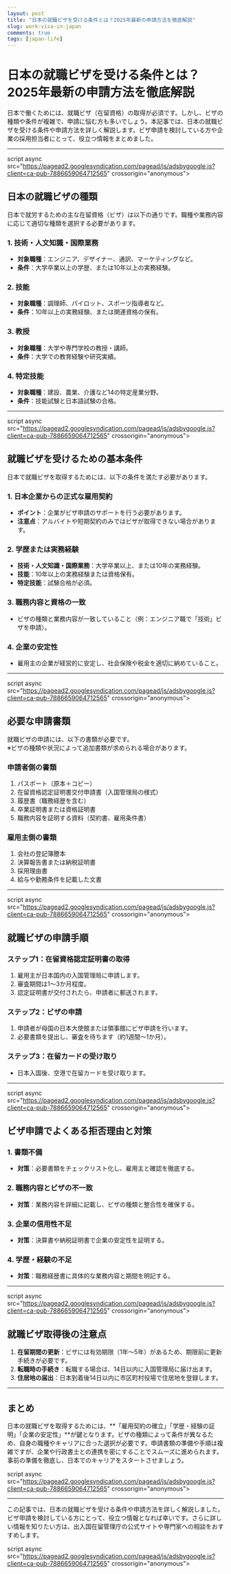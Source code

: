```yaml
---
layout: post
title: "日本の就職ビザを受ける条件とは？2025年最新の申請方法を徹底解説"
slug: work-visa-in-japan
comments: true
tags: [japan-life]
---
```

# 日本の就職ビザを受ける条件とは？2025年最新の申請方法を徹底解説

日本で働くためには、就職ビザ（在留資格）の取得が必須です。しかし、ビザの種類や条件が複雑で、申請に悩む方も多いでしょう。本記事では、日本の就職ビザを受ける条件や申請方法を詳しく解説します。ビザ申請を検討している方や企業の採用担当者にとって、役立つ情報をまとめました。

---

script async src="https://pagead2.googlesyndication.com/pagead/js/adsbygoogle.js?client=ca-pub-7886659064712565"
     crossorigin="anonymous"></script>
<!-- 광고2 -->
<ins class="adsbygoogle"
     style="display:block"
     data-ad-client="ca-pub-7886659064712565"
     data-ad-slot="1101493367"
     data-ad-format="auto"
     data-full-width-responsive="true"></ins>
<script>
     (adsbygoogle = window.adsbygoogle || []).push({});
</script>

## 日本の就職ビザの種類

日本で就労するための主な在留資格（ビザ）は以下の通りです。職種や業務内容に応じて適切な種類を選択する必要があります。

### 1. 技術・人文知識・国際業務
- **対象職種**：エンジニア、デザイナー、通訳、マーケティングなど。
- **条件**：大学卒業以上の学歴、または10年以上の実務経験。

### 2. 技能
- **対象職種**：調理師、パイロット、スポーツ指導者など。
- **条件**：10年以上の実務経験、または関連資格の保有。

### 3. 教授
- **対象職種**：大学や専門学校の教授・講師。
- **条件**：大学での教育経験や研究実績。

### 4. 特定技能
- **対象職種**：建設、農業、介護など14の特定産業分野。
- **条件**：技能試験と日本語試験の合格。

---

script async src="https://pagead2.googlesyndication.com/pagead/js/adsbygoogle.js?client=ca-pub-7886659064712565"
     crossorigin="anonymous"></script>
<!-- 광고2 -->
<ins class="adsbygoogle"
     style="display:block"
     data-ad-client="ca-pub-7886659064712565"
     data-ad-slot="1101493367"
     data-ad-format="auto"
     data-full-width-responsive="true"></ins>
<script>
     (adsbygoogle = window.adsbygoogle || []).push({});
</script>

## 就職ビザを受けるための基本条件

日本で就職ビザを取得するためには、以下の条件を満たす必要があります。

### 1. 日本企業からの正式な雇用契約
- **ポイント**：企業がビザ申請のサポートを行う必要があります。
- **注意点**：アルバイトや短期契約のみではビザが取得できない場合があります。

### 2. 学歴または実務経験
- **技術・人文知識・国際業務**：大学卒業以上、または10年の実務経験。
- **技能**：10年以上の実務経験または資格保有。
- **特定技能**：試験合格が必須。

### 3. 職務内容と資格の一致
- ビザの種類と業務内容が一致していること（例：エンジニア職で「技術」ビザを申請）。

### 4. 企業の安定性
- 雇用主の企業が経営的に安定し、社会保険や税金を適切に納めていること。

---

script async src="https://pagead2.googlesyndication.com/pagead/js/adsbygoogle.js?client=ca-pub-7886659064712565"
     crossorigin="anonymous"></script>
<!-- 광고2 -->
<ins class="adsbygoogle"
     style="display:block"
     data-ad-client="ca-pub-7886659064712565"
     data-ad-slot="1101493367"
     data-ad-format="auto"
     data-full-width-responsive="true"></ins>
<script>
     (adsbygoogle = window.adsbygoogle || []).push({});
</script>

## 必要な申請書類

就職ビザの申請には、以下の書類が必要です。  
※ビザの種類や状況によって追加書類が求められる場合があります。

### 申請者側の書類
1. パスポート（原本＋コピー）
2. 在留資格認定証明書交付申請書（入国管理局の様式）
3. 履歴書（職務経歴を含む）
4. 卒業証明書または資格証明書
5. 職務内容を証明する資料（契約書、雇用条件書）

### 雇用主側の書類
1. 会社の登記簿謄本
2. 決算報告書または納税証明書
3. 採用理由書
4. 給与や勤務条件を記載した文書

---

script async src="https://pagead2.googlesyndication.com/pagead/js/adsbygoogle.js?client=ca-pub-7886659064712565"
     crossorigin="anonymous"></script>
<!-- 광고2 -->
<ins class="adsbygoogle"
     style="display:block"
     data-ad-client="ca-pub-7886659064712565"
     data-ad-slot="1101493367"
     data-ad-format="auto"
     data-full-width-responsive="true"></ins>
<script>
     (adsbygoogle = window.adsbygoogle || []).push({});
</script>

## 就職ビザの申請手順

### ステップ1：在留資格認定証明書の取得
1. 雇用主が日本国内の入国管理局に申請します。
2. 審査期間は1～3か月程度。
3. 認定証明書が交付されたら、申請者に郵送されます。

### ステップ2：ビザの申請
1. 申請者が母国の日本大使館または領事館にビザ申請を行います。
2. 必要書類を提出し、審査を待ちます（約1週間～1か月）。

### ステップ3：在留カードの受け取り
- 日本入国後、空港で在留カードを受け取ります。

---

script async src="https://pagead2.googlesyndication.com/pagead/js/adsbygoogle.js?client=ca-pub-7886659064712565"
     crossorigin="anonymous"></script>
<!-- 광고2 -->
<ins class="adsbygoogle"
     style="display:block"
     data-ad-client="ca-pub-7886659064712565"
     data-ad-slot="1101493367"
     data-ad-format="auto"
     data-full-width-responsive="true"></ins>
<script>
     (adsbygoogle = window.adsbygoogle || []).push({});
</script>

## ビザ申請でよくある拒否理由と対策

### 1. 書類不備
- **対策**：必要書類をチェックリスト化し、雇用主と確認を徹底する。

### 2. 職務内容とビザの不一致
- **対策**：業務内容を詳細に記載し、ビザの種類と整合性を確保する。

### 3. 企業の信用性不足
- **対策**：決算書や納税証明書で企業の安定性を証明する。

### 4. 学歴・経験の不足
- **対策**：職務経歴書に具体的な業務内容と期間を明記する。

---

script async src="https://pagead2.googlesyndication.com/pagead/js/adsbygoogle.js?client=ca-pub-7886659064712565"
     crossorigin="anonymous"></script>
<!-- 광고2 -->
<ins class="adsbygoogle"
     style="display:block"
     data-ad-client="ca-pub-7886659064712565"
     data-ad-slot="1101493367"
     data-ad-format="auto"
     data-full-width-responsive="true"></ins>
<script>
     (adsbygoogle = window.adsbygoogle || []).push({});
</script>

## 就職ビザ取得後の注意点

1. **在留期間の更新**：ビザには有効期限（1年～5年）があるため、期限前に更新手続きが必要です。
2. **転職時の手続き**：転職する場合は、14日以内に入国管理局に届け出ます。
3. **住居地の届出**：日本到着後14日以内に市区町村役場で住居地を登録します。

---

## まとめ

日本の就職ビザを取得するためには、**「雇用契約の確立」「学歴・経験の証明」「企業の安定性」**が鍵となります。ビザの種類によって条件が異なるため、自身の職種やキャリアに合った選択が必要です。申請書類の準備や手順は複雑ですが、企業や行政書士との連携を密にすることでスムーズに進められます。事前の準備を徹底し、日本でのキャリアをスタートさせましょう。

script async src="https://pagead2.googlesyndication.com/pagead/js/adsbygoogle.js?client=ca-pub-7886659064712565"
     crossorigin="anonymous"></script>
<!-- 광고2 -->
<ins class="adsbygoogle"
     style="display:block"
     data-ad-client="ca-pub-7886659064712565"
     data-ad-slot="1101493367"
     data-ad-format="auto"
     data-full-width-responsive="true"></ins>
<script>
     (adsbygoogle = window.adsbygoogle || []).push({});
</script>

---

この記事では、日本の就職ビザを受ける条件や申請方法を詳しく解説しました。ビザ申請を検討している方にとって、役立つ情報となれば幸いです。さらに詳しい情報を知りたい方は、出入国在留管理庁の公式サイトや専門家への相談をおすすめします。

script async src="https://pagead2.googlesyndication.com/pagead/js/adsbygoogle.js?client=ca-pub-7886659064712565"
     crossorigin="anonymous"></script>
<!-- 광고2 -->
<ins class="adsbygoogle"
     style="display:block"
     data-ad-client="ca-pub-7886659064712565"
     data-ad-slot="1101493367"
     data-ad-format="auto"
     data-full-width-responsive="true"></ins>
<script>
     (adsbygoogle = window.adsbygoogle || []).push({});
</script>